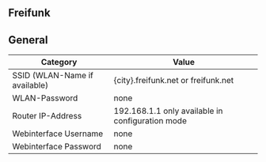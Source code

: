 ## Freifunk

## General

Category | Value
----------------|--------------
SSID (WLAN-Name if available) | {city}.freifunk.net or freifunk.net
WLAN-Password | none
Router IP-Address | 192.168.1.1 only available in configuration mode
Webinterface Username | none
Webinterface Password | none
